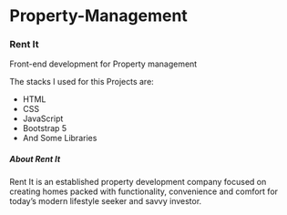 # Property-Management

<h3>Rent It</h3>

<p>Front-end development for Property management</p>

<p>The stacks I used for this Projects are:  </p>
<ul>
  <li>HTML</li>
  <li>CSS</li>
  <li>JavaScript</li>
  <li>Bootstrap 5</li>
  <li>And Some Libraries</li>
</ul>

<h5> About Rent It </h5>
<p>Rent It is an established property development company focused on creating homes packed with functionality, convenience and comfort for today’s modern lifestyle seeker and savvy investor.</p>
